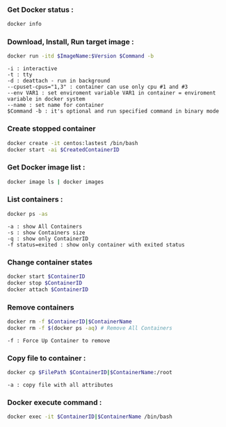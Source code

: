 
### Get Docker status :
```bash
docker info 
```

### Download, Install, Run target image : 
```bash
docker run -itd $ImageName:$Version $Command -b
```
```
-i : interactive
-t : tty
-d : deattach - run in background
--cpuset-cpus="1,3" : container can use only cpu #1 and #3
--env VAR1 : set enviroment variable VAR1 in container = enviroment variable in docker system
--name : set name for container
$Command -b : it's optional and run specified command in binary mode
```

### Create stopped container
```bash
docker create -it centos:lastest /bin/bash
docker start -ai $CreatedContainerID
```

### Get Docker image list :
```bash
docker image ls | docker images
```

### List containers :
```bash
docker ps -as
```
```
-a : show All Containers
-s : show Containers size
-q : show only ContainerID
-f status=exited : show only container with exited status
```

### Change container states
```bash
docker start $ContainerID
docker stop $ContainerID
docker attach $ContainerID
```

### Remove containers
```bash
docker rm -f $ContainerID|$ContainerName
docker rm -f $(docker ps -aq) # Remove All Containers
```
```
-f : Force Up Container to remove
```

### Copy file to container :
```bash
docker cp $FilePath $ContainerID|$ContainerName:/root
```
```
-a : copy file with all attributes
```

### Docker execute command :
```bash
docker exec -it $ContainerID|$ContainerName /bin/bash
```

